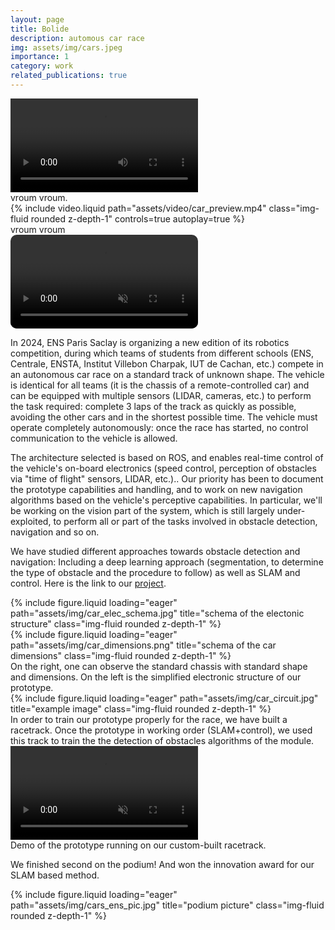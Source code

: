 ```yaml
---
layout: page
title: Bolide
description: automous car race
img: assets/img/cars.jpeg
importance: 1
category: work
related_publications: true
---
```


<div class="row">
  <div class="col-sm mt-3 mt-md-0">
    <video class="img-fluid rounded z-depth-1" control>
      <source src="assets/video/car_preview.mp4" type="video/mp4">
      Your browser does not support the video tag.
    </video>
  </div>
</div>
<div class="caption">
  vroum vroum.
</div>

<div class="row mt-3">
    <div class="col-sm mt-3 mt-md-0">
        {% include video.liquid path="assets/video/car_preview.mp4" class="img-fluid rounded z-depth-1" controls=true autoplay=true %}
    </div>
</div>
<div class="caption">
    vroum vroum
</div>

<video autoplay muted loop playsinline controls style="max-width:100%; border-radius:10px;">
  <source src="assets/video/car_preview.mp4" type="video/mp4">
  Your browser does not support the video tag.
</video>



In 2024, ENS Paris Saclay is organizing a new edition of its robotics competition, during which teams of students from different schools (ENS, Centrale, ENSTA, Institut Villebon Charpak, IUT de Cachan, etc.) compete in an autonomous car race on a standard track of unknown shape. The vehicle is identical for all teams (it is the chassis of a remote-controlled car) and can be equipped with multiple sensors (LIDAR, cameras, etc.) to perform the task required: complete 3 laps of the track as quickly as possible, avoiding the other cars and in the shortest possible time. The vehicle must operate completely autonomously: once the race has started, no control communication to the vehicle is allowed.

The architecture selected is based on ROS, and enables real-time control of the vehicle's on-board electronics (speed control, perception of obstacles via "time of flight" sensors, LIDAR, etc.).. Our priority has been to document the prototype capabilities and handling, and to work on new navigation algorithms based on the vehicle's perceptive capabilities. In particular, we'll be working on the vision part of the system, which is still largely under-exploited, to perform all or part of the tasks involved in obstacle detection, navigation and so on.

We have studied different approaches towards obstacle detection and navigation: Including a deep learning approach (segmentation, to determine the type of obstacle and the procedure to follow) as well as SLAM and control. Here is the link to our <a href="https://github.com/SU-Bolides/Course_2024">project</a>.

<div class="row">
    <div class="col-sm mt-3 mt-md-0">
        {% include figure.liquid loading="eager" path="assets/img/car_elec_schema.jpg" title="schema of the electonic structure" class="img-fluid rounded z-depth-1" %}
    </div>
    <div class="col-sm mt-3 mt-md-0">
        {% include figure.liquid loading="eager" path="assets/img/car_dimensions.png" title="schema of the car dimensions" class="img-fluid rounded z-depth-1" %}
    </div>
</div>
<div class="caption">
    On the right, one can observe the standard chassis with standard shape and dimensions. On the left is the simplified electronic structure of our prototype.
</div>

<div class="row">
    <div class="col-sm mt-3 mt-md-0">
        {% include figure.liquid loading="eager" path="assets/img/car_circuit.jpg" title="example image" class="img-fluid rounded z-depth-1" %}
    </div>
</div>
<div class="caption">
    In order to train our prototype properly for the race, we have built a racetrack. Once the prototype in working order (SLAM+control), we used this track to train the the detection of obstacles algorithms of the module.
</div>


<div class="row">
  <div class="col-sm mt-3 mt-md-0">
    <video class="img-fluid rounded z-depth-1" autoplay muted loop playsinline>
      <source src="assets/video/car_test_circuit.mp4" type="video/mp4">
      Your browser does not support the video tag.
    </video>
  </div>
</div>
<div class="caption">
  Demo of the prototype running on our custom-built racetrack.
</div>

We finished second on the podium! And won the innovation award for our SLAM based method.

<div class="row">
    <div class="col-sm mt-3 mt-md-0">
        {% include figure.liquid loading="eager" path="assets/img/cars_ens_pic.jpg" title="podium picture" class="img-fluid rounded z-depth-1" %}
    </div>
</div>
<div class="caption">
                        
</div>




